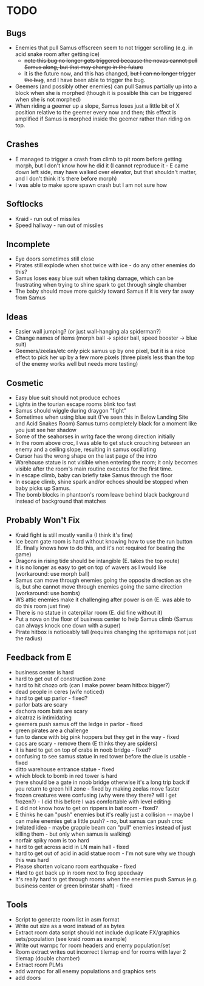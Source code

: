 TODO
====

Bugs
----

* Enemies that pull Samus offscreen seem to not trigger scrolling (e.g.
    in acid snake room after getting ice)
    - ~~note this bug no longer gets triggered because the novas cannot
      pull Samus along, but that may change in the future~~
    - it is the future now, and this has changed, ~~but I can no longer
      trigger the bug~~, and I have been able to trigger the bug.
* Geemers (and possibly other enemies) can pull Samus partially up into
    a block when she is morphed (though it is possible this can be
    triggered when she is not morphed)
* When riding a geemer up a slope, Samus loses just a little bit of X
    position relative to the geemer every now and then; this effect is
    amplified if Samus is morphed inside the geemer rather than riding
    on top.

Crashes
-------

* E managed to trigger a crash from climb to pit room before getting
    morph, but I don't know how he did it (I cannot reproduce it - E
    came down left side, may have walked over elevator, but that
    shouldn't matter, and I don't think it's there before morph)
* I was able to make spore spawn crash but I am not sure how

Softlocks
---------

* Kraid - run out of missiles
* Speed hallway - run out of missiles

Incomplete
----------

* Eye doors sometimes still close
* Pirates still explode when shot twice with ice - do any other enemies
    do this?
* Samus loses easy blue suit when taking damage, which can be
    frustrating when trying to shine spark to get through single chamber
* The baby should move more quickly toward Samus if it is very far away
    from Samus

Ideas
-----
* Easier wall jumping? (or just wall-hanging ala spiderman?)
* Change names of items (morph ball -> spider ball, speed booster ->
    blue suit)
* Geemers/zeelas/etc only pick samus up by one pixel, but it is a nice
    effect to pick her up by a few more pixels (three pixels less than
    the top of the enemy works well but needs more testing)

Cosmetic
--------

* Easy blue suit should not produce echoes
* Lights in the tourian escape rooms blink too fast
* Samus should wiggle during draygon "fight"
* Sometimes when using blue suit (I've seen this in Below Landing Site
    and Acid Snakes Room) Samus turns completely black for a moment like
    you just see her shadow
* Some of the seahorses in writg face the wrong direction initially
* In the room above croc, I was able to get stuck crouching between an
    enemy and a ceiling slope, resulting in samus oscillating
* Cursor has the wrong shape on the last page of the intro
* Warehouse statue is not visible when entering the room; it only
    becomes visible after the room's main routine executes for the first
    time.
* In escape climb, baby can briefly take Samus through the floor
* In escape climb, shine spark and/or echoes should be stopped when baby
    picks up Samus.
* The bomb blocks in phantoon's room leave behind black background
    instead of background that matches

Probably Won't Fix
------------------

* Kraid fight is still mostly vanilla (I think it's fine)
* Ice beam gate room is hard without knowing how to use the run button
    (E. finally knows how to do this, and it's not required for beating
    the game)
* Dragons in rising tide should be intangible (E. takes the top
    route)
* it is no longer as easy to get on top of wavers as I would like
    (workaround: use morph ball)
* Samus can move through enemies going the opposite direction as she is,
    but she cannot move through enemies going the same direction
    (workaround: use bombs)
* WS attic enemies make it challenging after power is on (E. was able to
    do this room just fine)
* There is no statue in caterpillar room (E. did fine without it)
* Put a nova on the floor of business center to help Samus climb (Samus
    can always knock one down with a super)
* Pirate hitbox is noticeably tall (requires changing the spritemaps not
    just the radius)

Feedback from E
---------------

* business center is hard
* hard to get out of construction zone
* hard to hit chozo orb (can I make power beam hitbox bigger?)
* dead people in ceres (wife noticed)
* hard to get up parlor - fixed?
* parlor bats are scary
* dachora room bats are scary
* alcatraz is intimidating
* geemers push samus off the ledge in parlor - fixed
* green pirates are a challenge
* fun to dance with big pink hoppers but they get in the way - fixed
* cacs are scary - remove them (E thinks they are spiders)
* it is hard to get on top of crabs in noob bridge - fixed?
* confusing to see samus statue in red tower before the clue is usable -
    fixed
* ditto warehouse entrance statue - fixed
* which block to bomb in red tower is hard
* there should be a gate in noob bridge otherwise it's a long trip back
    if you return to green hill zone - fixed by making zeelas move
    faster
* frozen creatures were confusing (why were they there? will I get
    frozen?) - I did this before I was comfortable with level editing
* E did not know how to get on rippers in bat room - fixed?
* E thinks he can "push" enemies but it's really just a collision --
    maybe I can make enemies get a little push? - no, but samus can push
    croc
* (related idea - maybe grapple beam can "pull" enemies instead of just
    killing them - but only when samus is walking)
* norfair spiky room is too hard
* hard to get across acid in LN main hall - fixed
* hard to get out of acid in acid statue room - I'm not sure why we
    though this was hard
* Please shorten volcano room earthquake - fixed
* Hard to get back up in room next to frog speedway
* It's really hard to get through rooms when the enemies push Samus
    (e.g. business center or green brinstar shaft) - fixed

Tools
-----

* Script to generate room list in asm format
* Write out size as a word instead of as bytes
* Extract room data script should not include duplicate FX/graphics
    sets/population (see kraid room as example)
* Write out warnpc for room headers and enemy population/set
* Room extract writes out incorrect tilemap end for rooms with layer 2
    tilemap (double chamber)
* Extract room PLMs
* add warnpc for all enemy populations and graphics sets
* add doors
